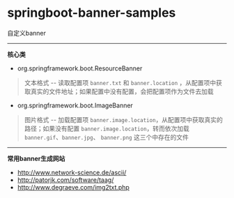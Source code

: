 # springboot-banner-samples

自定义banner

---
**核心类**
- org.springframework.boot.ResourceBanner

> 文本格式 -- 读取配置项 `banner.txt` 和 `banner.location` ，从配置项中获取真实的文件地址；如果配置中没有配置，会把配置项作为文件去加载
- org.springframework.boot.ImageBanner

> 图片格式 -- 加载配置项 `banner.image.location`，从配置项中获取真实的路径；如果没有配置 `banner.image.location`，转而依次加载 `banner.gif`、`banner.jpg`、 `banner.png` 这三个中存在的文件

---
**常用banner生成网站**
- http://www.network-science.de/ascii/
- http://patorjk.com/software/taag/
- http://www.degraeve.com/img2txt.php